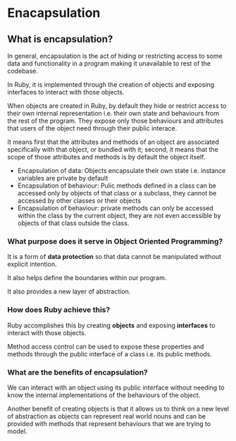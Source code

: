 # Enacapsulation

## What is encapsulation?  

In general, encapsulation is the act of hiding or restricting access to some data and functionality in a program making it unavailable to rest of the codebase.

In Ruby, it is implemented through the creation of objects and exposing interfaces to interact with those objects.

When objects are created in Ruby, by default they hide or restrict access to their own internal representation i.e. their own state and behaviours from the rest of the program. They expose only those behaviours and attributes that users of the object need through their public interace.

It means first that the attributes and methods of an object are associated specifically with that object, or bundled with it; second, it means that the scope of those attributes and methods is by default the object itself.

- Encapsulation of data: Objects encapsulate their own state i.e. instance variables are private by default
- Encapsulation of behaviour: Pulic methods defined in a class can be accessed only by objects of that class or a subclass, they cannot be accessed by other classes or their objects
- Encapsulation of behaviour: private methods can only be accessed within the class by the current object, they are not even accessible by objects of that class outside the class.


### What purpose does it serve in Object Oriented Programming?

It is a form of **data protection** so that data cannot be manipulated without explicit intention.

It also helps define the boundaries within our program.

It also provides a new layer of abstraction.

### How does Ruby achieve this?

Ruby accomplishes this by creating **objects** and exposing **interfaces** to interact with those objects.

Method access control can be used to expose these properties and methods through the public interface of a class i.e. its public methods.

### What are the benefits of encapsulation?

We can interact with an object using its public interface without needing to know the internal implementations of the behaviours of the object.

Another benefit of creating objects is that it allows us to think on a new level of abstraction as objects can represent real world nouns and can be provided with methods that represent behaviours that we are trying to model.

